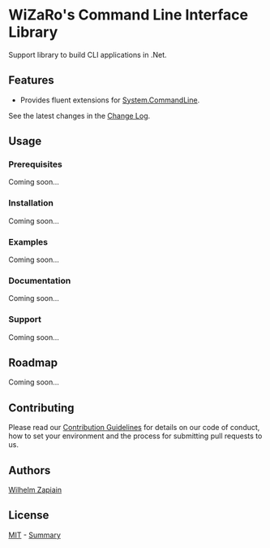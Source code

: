 ﻿# WiZaRo's Command Line Interface Library

<!--{Badges}-->

<!--This section lets the people know what the project can do specifically.-->
Support library to build CLI applications in .Net.

## Features
<!--This section contains a list of the features this project provides, including differentiating factors to alternatives.-->
- Provides fluent extensions for [System.CommandLine].

See the latest changes in the [Change Log].

<!--## Background-->
<!--This section contains the background for the project, including context and links to references that might be needed to understand it.-->
<!--{Background}-->

## Usage
### Prerequisites
<!--This section details if a project runs only in a specific context like a particular programming language version or operating system, or has dependencies that have to be installed manually.-->
Coming soon…

### Installation
<!--This section is the full guidance to install the project. Listing specific steps removes ambiguity and gets people to using the project as quickly as possible.-->
Coming soon…

### Examples
<!--This section shows examples of usage and the expected output if possible. It's helpful to have the smallest example of usage that can be demonstrated inline, while providing links to more sophisticated examples if they are too long to include reasonably.-->
Coming soon…

### Documentation
<!--This section provides a link to the project's documentation.-->
Coming soon…

### Support
<!--This section tells people where they can go to for help. It can be in the combination of an issue tracker, a chat room, an email address, etc.-->
Coming soon…

## Roadmap
<!--This section contains ideas for releases in the future, or an indication if development has slowed down or stopped completely. Someone may choose to fork your project or volunteer to step in as a maintainer or owner, allowing it to keep going. An explicit request for maintainers can be made.-->
Coming soon…

## Contributing
Please read our [Contribution Guidelines] for details on our code of conduct, how to set your environment and the process for submitting pull requests to us.

## Authors
<!--This section contains appreciation to those who have contributed to the project.-->
[Wilhelm Zapiain]

<!--## Acknowledgments-->
<!-- This sections contains any acknowledgments that need to be made.-->
<!--{Acknowledments}-->

## License
[MIT] - [Summary]

<!--Links-->
[Change Log]: ./CHANGELOG.md
[Contribution Guidelines]: ./CONTRIBUTING.md
[MIT]: ./LICENSE
[System.CommandLine]: https://github.com/dotnet/command-line-api
[Summary]: https://choosealicense.com/licenses/mit/ "Choose a License's MIT Summary"
[Wilhelm Zapiain]: https://github.com/wilhelmzapiain